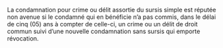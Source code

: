 La condamnation pour crime ou délit assortie du sursis simple est réputée non avenue si le condamné qui en bénéficie n’a pas commis, dans le délai de cinq (05) ans à compter de celle-ci, un crime ou un délit de droit commun suivi d’une nouvelle condamnation sans sursis qui emporte révocation.